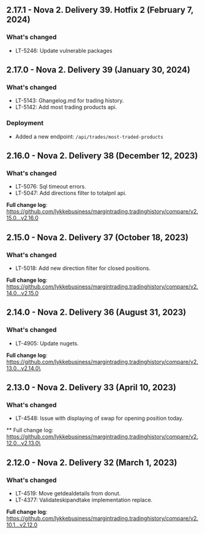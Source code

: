 ## 2.17.1 - Nova 2. Delivery 39. Hotfix 2 (February 7, 2024)
### What's changed
* LT-5246: Update vulnerable packages

## 2.17.0 - Nova 2. Delivery 39 (January 30, 2024)
### What's changed
* LT-5143: Ghangelog.md for trading history.
* LT-5142: Add most trading products api.

### Deployment
* Added a new endpoint: `/api/trades/most-traded-products`




## 2.16.0 - Nova 2. Delivery 38 (December 12, 2023)
### What's changed
* LT-5076: Sql timeout errors.
* LT-5047: Add directions filter to totalpnl api.


**Full change log**: https://github.com/lykkebusiness/margintrading.tradinghistory/compare/v2.15.0...v2.16.0

## 2.15.0 - Nova 2. Delivery 37 (October 18, 2023)
### What's changed
* LT-5018: Add new direction filter for closed positions.


**Full change log**: https://github.com/lykkebusiness/margintrading.tradinghistory/compare/v2.14.0...v2.15.0


## 2.14.0 - Nova 2. Delivery 36 (August 31, 2023)
### What's changed
* LT-4905: Update nugets.


**Full change log**: https://github.com/lykkebusiness/margintrading.tradinghistory/compare/v2.13.0...v2.14.0\

## 2.13.0 - Nova 2. Delivery 33 (April 10, 2023)

### What's changed
* LT-4548: Issue with displaying of swap for opening position today.


** Full change log: https://github.com/lykkebusiness/margintrading.tradinghistory/compare/v2.12.0...v2.13.0\


## 2.12.0 - Nova 2. Delivery 32 (March 1, 2023)

### What's changed
* LT-4519: Move getdealdetails from donut.
* LT-4377: Validateskipandtake implementation replace.


**Full change log**: https://github.com/lykkebusiness/margintrading.tradinghistory/compare/v2.10.1...v2.12.0
